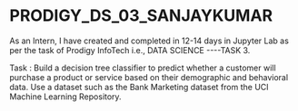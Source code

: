 # PRODIGY_DS_03_SANJAYKUMAR
As an Intern, I have created and completed in 12-14 days in Jupyter Lab as per the task of Prodigy InfoTech i.e., DATA SCIENCE ----TASK 3.

Task : Build a decision tree classifier to predict whether a customer will purchase a product or service based on their demographic and behavioral data. Use a dataset such as the Bank Marketing dataset from the UCI Machine Learning Repository.

